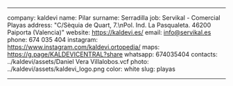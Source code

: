 ---

company: kaldevi
name: Pilar
surname: Serradilla
job: Servikal - Comercial Playas
address: "C/Sèquia de Quart, 7.\nPol. Ind. La Pasqualeta. 46200 Paiporta (Valencia)"
website: https://kaldevi.es/
email: info@servikal.es
phone: 674 035 404
instagram: https://www.instagram.com/kaldevi.ortopedia/
maps: https://g.page/KALDEVICENTRAL?share
whatsapp: 674035404
contacts: ../kaldevi/assets/Daniel Vera Villalobos.vcf
photo: ../kaldevi/assets/kaldevi_logo.png
color: white
slug: playas

---